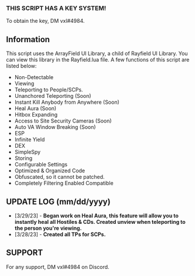 ### THIS SCRIPT HAS A KEY SYSTEM!
To obtain the key, DM vxl#4984.

## Information

This script uses the ArrayField UI Library, a child of Rayfield UI Library. You can view this library in the Rayfield.lua file. A few functions of this script are listed below:
- Non-Detectable
- Viewing
- Teleporting to People/SCPs.
- Unanchored Teleporting (Soon)
- Instant Kill Anybody from Anywhere (Soon)
- Heal Aura (Soon)
- Hitbox Expanding
- Access to Site Security Cameras (Soon)
- Auto VA Window Breaking (Soon)
- ESP
- Infinite Yield
- DEX
- SimpleSpy
- Storing
- Configurable Settings
- Optimized & Organized Code
- Obfuscated, so it cannot be patched.
- Completely Filtering Enabled Compatible

## UPDATE LOG (mm/dd/yyyy)
- [3/29/23] - **Began work on Heal Aura, this feature will allow you to instantly heal all Hostiles & CDs. Created unview when teleporting to the person you're viewing.**
- [3/28/23] - **Created all TPs for SCPs.**

## SUPPORT
For any support, DM vxl#4984 on Discord.
